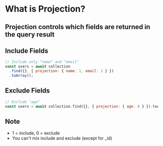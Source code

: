 # What is Projection?

## Projection controls which fields are returned in the query result

## Include Fields

```javascript
// Include only "name" and "email"
const users = await collection
  .find({}, { projection: { name: 1, email: 1 } })
  .toArray();
```

## Exclude Fields

```javascript
// Exclude "age"
const users = await collection.find({}, { projection: { age: 0 } }).toArray();
```

## Note

- 1 = include, 0 = exclude
- You can't mix include and exclude (except for \_id)
